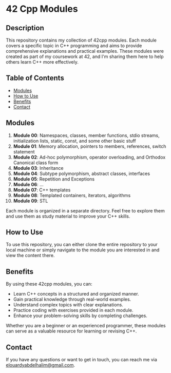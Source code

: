 # 42 Cpp Modules

## Description

This repository contains my collection of 42cpp modules. Each module covers a specific topic in C++ programming and aims to provide comprehensive explanations and practical examples. These modules were created as part of my coursework at 42, and I'm sharing them here to help others learn C++ more effectively.

## Table of Contents

- [Modules](#modules)
- [How to Use](#how-to-use)
- [Benefits](#benefits)
- [Contact](#contact)

## Modules

1. **Module 00**: Namespaces, classes, member functions, stdio streams, initialization lists, static, const, and some other basic stuff
2. **Module 01**: Memory allocation, pointers to members, references, switch statement
3. **Module 02**: Ad-hoc polymorphism, operator overloading, and Orthodox Canonical class form
4. **Module 03**: Inheritance
5. **Module 04**: Subtype polymorphism, abstract classes, interfaces
6. **Module 05**: Repetition and Exceptions
7. **Module 06**: ...
8. **Module 07**: C++ templates
9. **Module 08**: Templated containers, iterators, algorithms
10. **Module 09**: STL

Each module is organized in a separate directory. Feel free to explore them and use them as study material to improve your C++ skills.

## How to Use

To use this repository, you can either clone the entire repository to your local machine or simply navigate to the module you are interested in and view the content there.

## Benefits

By using these 42cpp modules, you can:

- Learn C++ concepts in a structured and organized manner.
- Gain practical knowledge through real-world examples.
- Understand complex topics with clear explanations.
- Practice coding with exercises provided in each module.
- Enhance your problem-solving skills by completing challenges.

Whether you are a beginner or an experienced programmer, these modules can serve as a valuable resource for learning or revising C++.

## Contact

If you have any questions or want to get in touch, you can reach me via elouardyabdelhalim@gmail.com.
